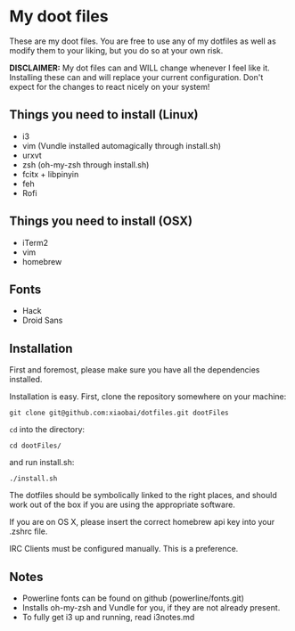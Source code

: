 # My doot files

These are my doot files. You are free to use any of my dotfiles as well as modify them to your liking, but you do so at your own risk.

**DISCLAIMER:** My dot files can and WILL change whenever I feel like it. Installing these can and will replace your current configuration. Don't expect for the changes to react nicely on your system!

## Things you need to install (Linux)
- i3
- vim (Vundle installed automagically through install.sh)
- urxvt
- zsh (oh-my-zsh through install.sh)
- fcitx + libpinyin
- feh
- Rofi

## Things you need to install (OSX)
- iTerm2
- vim
- homebrew

## Fonts
- Hack
- Droid Sans

## Installation

First and foremost, please make sure you have all the dependencies installed.

Installation is easy. First, clone the repository somewhere on your machine:
```
git clone git@github.com:xiaobai/dotfiles.git dootFiles
```

`cd` into the directory:
```
cd dootFiles/
```

and run install.sh:
```
./install.sh
```

The dotfiles should be symbolically linked to the right places, and should work out of the box if you are using the appropriate software.

If you are on OS X, please insert the correct homebrew api key into your .zshrc file.

IRC Clients must be configured manually. This is a preference.

## Notes
- Powerline fonts can be found on github (powerline/fonts.git)
- Installs oh-my-zsh and Vundle for you, if they are not already present.
- To fully get i3 up and running, read i3notes.md
